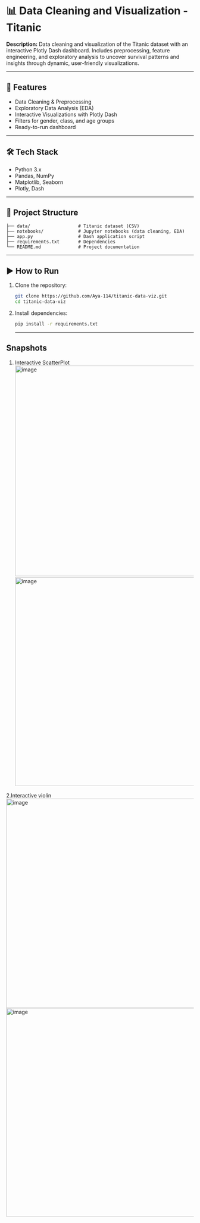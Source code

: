 # 📊 Data Cleaning and Visualization - Titanic

**Description:**
Data cleaning and visualization of the Titanic dataset with an interactive Plotly Dash dashboard. Includes preprocessing, feature engineering, and exploratory analysis to uncover survival patterns and insights through dynamic, user-friendly visualizations.

---

## 🚀 Features

* Data Cleaning & Preprocessing
* Exploratory Data Analysis (EDA)
* Interactive Visualizations with Plotly Dash
* Filters for gender, class, and age groups
* Ready-to-run dashboard

---

## 🛠️ Tech Stack

* Python 3.x
* Pandas, NumPy
* Matplotlib, Seaborn
* Plotly, Dash

---

## 📂 Project Structure

```
├── data/                  # Titanic dataset (CSV)
├── notebooks/             # Jupyter notebooks (data cleaning, EDA)
├── app.py                 # Dash application script
├── requirements.txt       # Dependencies
└── README.md              # Project documentation
```

---

## ▶️ How to Run

1. Clone the repository:

   ```bash
   git clone https://github.com/Aya-114/titanic-data-viz.git
   cd titanic-data-viz
   ```

2. Install dependencies:

   ```bash
   pip install -r requirements.txt
   ```
   ---
## Snapshots
1. Interactive ScatterPlot
   <img width="545" height="566" alt="image" src="https://github.com/user-attachments/assets/27eb8320-a25a-43ce-8d4b-e54bdf125feb" />
   <img width="543" height="561" alt="image" src="https://github.com/user-attachments/assets/794c9b1f-0933-480e-a9c0-69b2d5992639" />

2.Interactive violin
  <img width="545" height="563" alt="image" src="https://github.com/user-attachments/assets/210bc954-911f-46d4-8a22-97a9ab0975fd" />
  <img width="541" height="561" alt="image" src="https://github.com/user-attachments/assets/b4faaff6-ba32-4e9f-8c74-f3abdab35c9b" />


